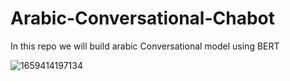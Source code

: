 # Arabic-Conversational-Chabot
In this repo we will build arabic Conversational model using BERT 

![1659414197134](https://user-images.githubusercontent.com/61138546/200058927-9f69d1bf-40ea-421b-a361-e83dcc4e1850.jpeg)
